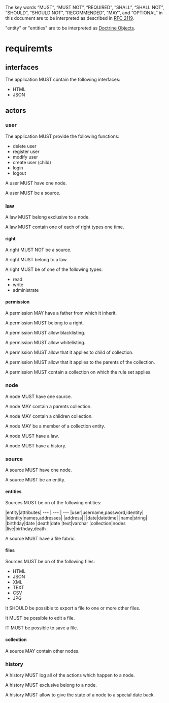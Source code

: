 The key words “MUST”, “MUST NOT”, “REQUIRED”, “SHALL”, “SHALL NOT”, “SHOULD”,
“SHOULD NOT”, “RECOMMENDED”, “MAY”, and “OPTIONAL” in this document are to be
interpreted as described in [RFC 2119](https://tools.ietf.org/html/rfc2119).

"entity" or "entities" are to be interpreted as [Doctrine Objects](https://www.doctrine-project.org/projects/doctrine-orm/en/2.6/reference/working-with-objects.html).

# requiremts

## interfaces
The application MUST contain the following interfaces:
* HTML
* JSON

## actors

### user
The application MUST provide the following functions:
* delete user
* register user
* modify user
* create user (child)
* login
* logout

A user MUST have one node.

A user MUST be a source.

### law
A law MUST belong exclusive to a node.

A law MUST contain one of each of right types one time.

#### right
A right MUST NOT be a source.

A right MUST belong to a law.

A right MUST be of one of the following types:
* read
* write
* administrate

#### permission
A permission MAY have a father from which it inherit.

A permission MUST belong to a right.

A permission MUST allow blacklisting.

A permission MUST allow whitelisting.

A permission MUST allow that it applies to child of collection.

A permission MUST allow that it applies to the parents of the collection.

A permission MUST contain a collection on which the rule set applies.

### node
A node MUST have one source.

A node MAY contain a parents collection.

A node MAY contain a children collection.

A node MAY be a member of a collection entity.

A node MUST have a law.

A node MUST have a history.

### source
A source MUST have one node.

A source MUST be an entity.

#### entities
Sources MUST be on of the following entities:

|entity|attributes|
--- | --- | ---
|user|username,password,identity|
|identity|names,addresses|
|address||
|date|datetime|
|name|string|
|birthday|date
|death|date
|text|varchar
|collection|nodes
|live|birthday,death

A source MUST have a file fabric.

#### files

Sources MUST be on of the following files:
* HTML
* JSON
* XML
* TEXT
* CSV
* JPG

It SHOULD be possible to export a file to one or more other files.

It MUST be possible to edit a file.

IT MUST be possible to save a file.

#### collection
A source MAY contain other nodes.

### history
A history MUST log all of the actions which happen to a node.

A history MUST exclusive belong to a node.

A history MUST allow to give the state of a node to a special date back.
